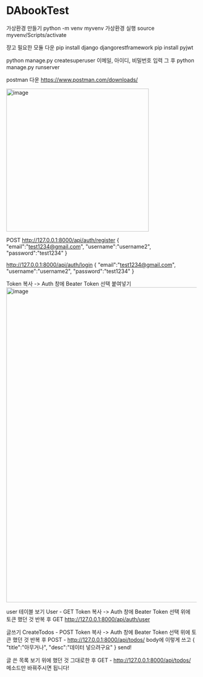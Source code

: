 # DAbookTest
가상환경 만들기 
python -m venv myvenv
 가상환경 실행 
source myvenv/Scripts/activate

쟝고 필요한 모듈 다운
pip install django djangorestframework
pip install pyjwt

python manage.py createsuperuser
이메일, 아이디, 비밀번호 입력
그 후 
python manage.py runserver

postman 다운
https://www.postman.com/downloads/


<img width="377" alt="image" src="https://user-images.githubusercontent.com/80515822/173841690-24227fc8-75e1-4433-81f2-5645694adf7d.png">

POST 
http://127.0.0.1:8000/api/auth/register
{
    "email":"test1234@gmail.com",
    "username":"username2",
    "password":"test1234"
}

http://127.0.0.1:8000/api/auth/login
{
    "email":"test1234@gmail.com",
    "username":"username2",
    "password":"test1234"
}

Token 복사 -> Auth 창에 Beater Token 선택
붙여넣기 
<img width="831" alt="image" src="https://user-images.githubusercontent.com/80515822/173853254-4396f463-529b-4c54-97d8-6bfd366109ed.png">


user 테이블 보기
User - GET
Token 복사 -> Auth 창에 Beater Token 선택
위에 토큰 했던 것 반복 후
GET 
http://127.0.0.1:8000/api/auth/user

글쓰기 
CreateTodos - POST
Token 복사 -> Auth 창에 Beater Token 선택
위에 토큰 했던 것 반복 후
POST - http://127.0.0.1:8000/api/todos/
body에 이렇게 쓰고
{
    "title":"아무거나",
    "desc":"데이터 넣으려구요"
}
send!


글 쓴 목록 보기
위에 했던 것 그대로한 후 
GET - http://127.0.0.1:8000/api/todos/
메소드만 바꿔주시면 됩니다!
